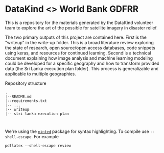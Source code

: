 # DataKind <> World Bank GDFRR
This is a repository for the materials generated by the DataKind volunteer team to explore the art of the possible for satellite imagery in disaster relief. 

The two primary outputs of this project are contained here.  First is the "writeup" in the write-up folder.  This is a broad literature review exploring the state of research, open source/open access databases, code snippets using keras, and resources for continued learning.  Second is a technical document explaining how image analysis and machine learning modeling could be developed for a specific geography and how to transform provided data (the Sri Lanka execution plan folder).  This process is generalizable and applicable to multiple geographies. 


Repository structure

```
.
|--README.md
|--requirements.txt
|-- ...
|-- writeup
|-- stri lanka execution plan

   
```

We're using the [`minted`](https://github.com/gpoore/minted) package for syntax
highlighting. To compile use `--shell-escape`. For example

`pdflatex --shell-escape review`


